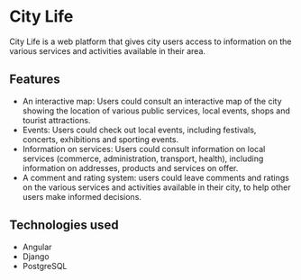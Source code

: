 
# City Life

City Life is a web platform that gives city users access to information on the various services and activities available in their area. 
## Features

- An interactive map: Users could consult an interactive map of the city showing the location of various public services, local events, shops and tourist attractions.
- Events: Users could check out local events, including festivals, concerts, exhibitions and sporting events.
- Information on services: Users could consult information on local services (commerce, administration, transport, health), including information on addresses, products and services on offer.
- A comment and rating system: users could leave comments and ratings on the various services and activities available in their city, to help other users make informed decisions.


## Technologies used
- Angular
- Django
- PostgreSQL
